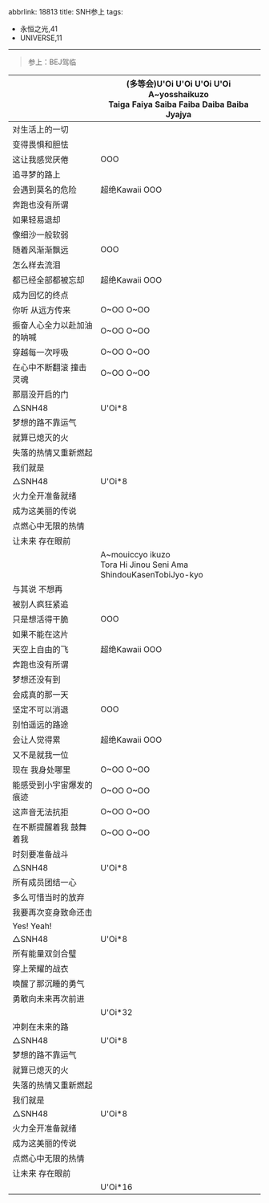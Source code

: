 abbrlink: 18813
title: SNH参上
tags:
  - 永恒之光,41
  - UNIVERSE,11
---
> 参上：BEJ驾临

|      |(多等会)U'Oi U'Oi U'Oi U'Oi<br>A~yosshaikuzo<br>Taiga Faiya Saiba Faiba Daiba Baiba Jyajya|
|--|--|
|对生活上的一切|      |
|变得畏惧和胆怯|      |
|这让我感觉厌倦|OOO|
|追寻梦的路上|      |
|会遇到莫名的危险|超绝Kawaii OOO|
|奔跑也没有所谓|      |
|如果轻易退却|      |
|像细沙一般软弱|      |
|随着风渐渐飘远|OOO|
|怎么样去流泪|      |
|都已经全部都被忘却|超绝Kawaii OOO|
|成为回忆的终点|      |
|你听 从远方传来|O~OO O~OO|
|振奋人心全力以赴加油的呐喊|O~OO O~OO|
|穿越每一次呼吸|O~OO O~OO|
|在心中不断翻滚 撞击灵魂|O~OO O~OO|
|那扇没开启的门|      |
|△SNH48|U'Oi*8|
|梦想的路不靠运气|      |
|就算已熄灭的火|      |
|失落的热情又重新燃起|      |
|我们就是|      |
|△SNH48|U'Oi*8|
|火力全开准备就绪|      |
|成为这美丽的传说|      |
|点燃心中无限的热情|      |
|让未来 存在眼前|      |
|      |A~mouiccyo ikuzo<br>Tora Hi Jinou Seni Ama ShindouKasenTobiJyo-kyo|
|与其说 不想再|      |
|被别人疯狂紧追|      |
|只是想活得干脆|OOO|
|如果不能在这片|      |
|天空上自由的飞|超绝Kawaii OOO|
|奔跑也没有所谓|      |
|梦想还没有到|      |
|会成真的那一天|      |
|坚定不可以消退|OOO|
|别怕遥远的路途|      |
|会让人觉得累|超绝Kawaii OOO|
|又不是就我一位|      |
|现在 我身处哪里|O~OO O~OO|
|能感受到小宇宙爆发的痕迹|O~OO O~OO|
|这声音无法抗拒|O~OO O~OO|
|在不断提醒着我 鼓舞着我|O~OO O~OO|
|时刻要准备战斗|      |
|△SNH48|U'Oi*8|
|所有成员团结一心|      |
|多么可惜当时的放弃|      |
|我要再次变身致命还击|      |
|Yes! Yeah!|      |
|△SNH48|U'Oi*8|
|所有能量双剑合璧|      |
|穿上荣耀的战衣|      |
|唤醒了那沉睡的勇气|      |
|勇敢向未来再次前进|      |
|      |U'Oi*32|
|冲刺在未来的路|      |
|△SNH48|U'Oi*8|
|梦想的路不靠运气|      |
|就算已熄灭的火|      |
|失落的热情又重新燃起|      |
|我们就是|      |
|△SNH48|U'Oi*8|
|火力全开准备就绪|      |
|成为这美丽的传说|      |
|点燃心中无限的热情|      |
|让未来 存在眼前|      |
|      |U'Oi*16|